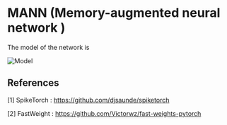 # MANN (Memory-augmented neural network )
The model of the network is

![Model](https://gitee.com/jiashuncheng/mann/blob/master/images/model.png)

## References

[1] SpikeTorch : <https://github.com/djsaunde/spiketorch>

[2] FastWeight : <https://github.com/Victorwz/fast-weights-pytorch>